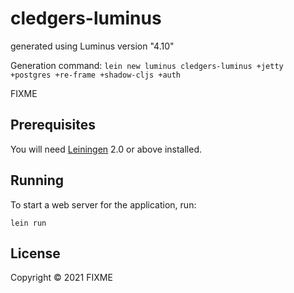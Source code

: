 # cledgers-luminus

generated using Luminus version "4.10"

Generation command: `lein new luminus cledgers-luminus +jetty +postgres +re-frame +shadow-cljs +auth`

FIXME

## Prerequisites

You will need [Leiningen][1] 2.0 or above installed.

[1]: https://github.com/technomancy/leiningen

## Running

To start a web server for the application, run:

    lein run 

## License

Copyright © 2021 FIXME

